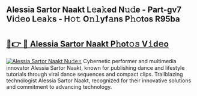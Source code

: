 ## Alessia Sartor Naakt L𝚎a𝚔ed N𝚞𝚍e - Part-gv7 Vi𝚍𝚎o L𝚎a𝚔s - H𝚘𝚝 O𝚗𝚕yf𝚊ns P𝚑𝚘tos R95ba

# <h2><a href="http://kf328qh.oniu.top/?m=Alessia+Sartor+Naakt">🔗👉 🔴 Alessia Sartor Naakt P𝚑ot𝚘𝚜 V𝚒d𝚎o</a></h2>

[![Alessia Sartor Naakt Nu𝚍e𝚜](https://i.imgur.com/0qMVB7G.gif)](http://kf328qh.oniu.top/?m=Alessia+Sartor+Naakt)
Cybernetic performer and multimedia innovator Alessia Sartor Naakt, known for publishing dance and lifestyle tutorials through viral dance sequences and compact clips. Trailblazing technologist Alessia Sartor Naakt, recognized for their innovative solutions and commitment to advancing technology.  
